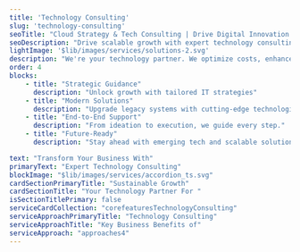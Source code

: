 ```yaml
---
title: 'Technology Consulting'
slug: 'technology-consulting'
seoTitle: "Cloud Strategy & Tech Consulting | Drive Digital Innovation | Improwised Tech"
seoDescription: "Drive scalable growth with expert technology consulting—cloud adoption, IT modernization, and system architecture strategies tailored to streamline your business operations."
lightImage: '$lib/images/services/solutions-2.svg'
description: "We're your technology partner. We optimize costs, enhance performance, and guide you through complex changes with clear roadmaps and lasting solutions."
order: 4
blocks: 
    - title: "Strategic Guidance"
      description: "Unlock growth with tailored IT strategies"
    - title: "Modern Solutions"
      description: "Upgrade legacy systems with cutting-edge technologies"
    - title: "End-to-End Support"
      description: "From ideation to execution, we guide every step."
    - title: "Future-Ready"
      description: "Stay ahead with emerging tech and scalable solutions."

text: "Transform Your Business With"
primaryText: "Expert Technology Consulting"
blockImage: "$lib/images/services/accordion_ts.svg"
cardSectionPrimaryTitle: "Sustainable Growth"
cardSectionTitle: "Your Technology Partner For "
isSectionTitlePrimary: false
serviceCardCollection: "corefeaturesTechnologyConsulting"
serviceApproachPrimaryTitle: "Technology Consulting"
serviceApproachTitle: "Key Business Benefits of"
serviceApproach: "approaches4"
---
```

